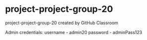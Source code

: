 # project-project-group-20
project-project-group-20 created by GitHub Classroom

Admin credentials:
username - admin20
password - adminPass123
